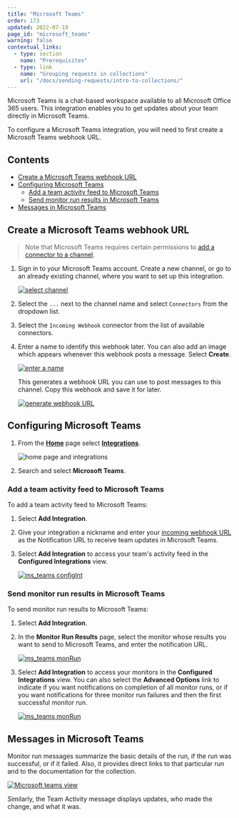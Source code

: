 ```yaml
---
title: "Microsoft Teams"
order: 173
updated: 2022-07-19
page_id: "microsoft_teams"
warning: false
contextual_links:
  - type: section
    name: "Prerequisites"
  - type: link
    name: "Grouping requests in collections"
    url: "/docs/sending-requests/intro-to-collections/"
---
```


Microsoft Teams is a chat-based workspace available to all Microsoft Office 365 users. This integration enables you to get updates about your team directly in Microsoft Teams.

To configure a Microsoft Teams integration, you will need to first create a Microsoft Teams webhook URL.

## Contents

* [Create a Microsoft Teams webhook URL](#create-a-microsoft-teams-webhook-url)
* [Configuring Microsoft Teams](#configuring-microsoft-teams)
    * [Add a team activity feed to Microsoft Teams](#add-a-team-activity-feed-to-microsoft-teams)
    * [Send monitor run results in Microsoft Teams](#send-monitor-run-results-in-microsoft-teams)
* [Messages in Microsoft Teams](#messages-in-microsoft-teams)

## Create a Microsoft Teams webhook URL

> Note that Microsoft Teams requires certain permissions to [add a connector to a channel](https://docs.microsoft.com/en-us/microsoftteams/office-365-custom-connectors).

1. Sign in to your Microsoft Teams account. Create a new channel, or go to an already existing channel, where you want to set up this integration.

    [![select channel](https://assets.postman.com/postman-docs/microsoft-teams-channel.jpg)](https://assets.postman.com/postman-docs/microsoft-teams-channel.jpg)

1. Select the `...` next to the channel name and select `Connectors` from the dropdown list.

1. Select the `Incoming Webhook` connector from the list of available connectors.

1. Enter a name to identify this webhook later. You can also add an image which appears whenever this webhook posts a message. Select **Create**.

    [![enter a name](https://assets.postman.com/postman-docs/microsoft-teams-webhook-name.jpg)](https://assets.postman.com/postman-docs/microsoft-teams-webhook-name.jpg)
    
    This generates a webhook URL you can use to post messages to this channel. Copy this webhook and save it for later.

    [![generate webhook URL](https://assets.postman.com/postman-docs/microsoft-teams-webhook-url.jpg)](https://assets.postman.com/postman-docs/microsoft-teams-webhook-url.jpg)

## Configuring Microsoft Teams

1. From the **[Home](https://go.postman.co/home)** page select **[Integrations](https://go.postman.co/integrations)**.

    ![home page and integrations](https://assets.postman.com/postman-docs/home-integrations.jpg)

1. Search and select **Microsoft Teams**.

### Add a team activity feed to Microsoft Teams

To add a team activity feed to Microsoft Teams:

1. Select **Add Integration**.

2. Give your integration a nickname and enter your [incoming webhook URL](#create-a-microsoft-teams-webhook-url) as the Notification URL to receive team updates in Microsoft Teams.

1. Select **Add Integration** to access your team's activity feed in the **Configured Integrations** view.

    [![ms_teams configInt](https://assets.postman.com/postman-docs/msteams-team-activities-show-all-q.jpg)](https://assets.postman.com/postman-docs/msteams-team-activities-show-all-q.jpg)

### Send monitor run results in Microsoft Teams

To send monitor run results to Microsoft Teams:

1. Select **Add Integration**.

1. In the **Monitor Run Results** page, select the monitor whose results you want to send to Microsoft Teams, and enter the notification URL.

    [![ms_teams monRun](https://assets.postman.com/postman-docs/ms-teams-send-mon-run-v9-a.jpg)](https://assets.postman.com/postman-docs/ms-teams-send-mon-run-v9-a.jpg)

1. Select **Add Integration** to access your monitors in the **Configured Integrations** view. You can also select the **Advanced Options** link to indicate if you want notifications on completion of all monitor runs, or if you want notifications for three monitor run failures and then the first successful monitor run.

    [![ms_teams monRun](https://assets.postman.com/postman-docs/msteams-monitor-results-add-q.jpg)](https://assets.postman.com/postman-docs/msteams-monitor-results-add-q.jpg)

## Messages in Microsoft Teams

Monitor run messages summarize the basic details of the run, if the run was successful, or if it failed. Also, it provides direct links to that particular run and to the documentation for the collection.

[![Microsoft teams view](https://assets.postman.com/postman-docs/microsoft-teams-messages.jpg)](https://assets.postman.com/postman-docs/microsoft-teams-messages.jpg)

Similarly, the Team Activity message displays updates, who made the change, and what it was.